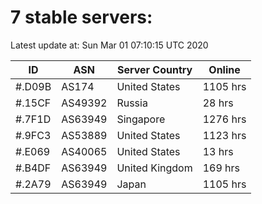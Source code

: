 # 7 stable servers:

Latest update at: Sun Mar 01 07:10:15 UTC 2020

| ID | ASN | Server Country | Online |
| -- | --- | -------------- | ------ |
| #.D09B | AS174 | United States | 1105 hrs |
| #.15CF | AS49392 | Russia | 28 hrs |
| #.7F1D | AS63949 | Singapore | 1276 hrs |
| #.9FC3 | AS53889 | United States | 1123 hrs |
| #.E069 | AS40065 | United States | 13 hrs |
| #.B4DF | AS63949 | United Kingdom | 169 hrs |
| #.2A79 | AS63949 | Japan | 1105 hrs |

